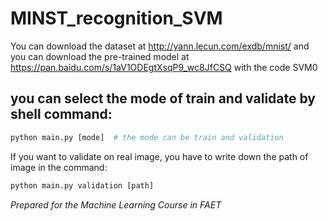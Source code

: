 # MINST_recognition_SVM
You can download the dataset at http://yann.lecun.com/exdb/mnist/ 
and you can download the pre-trained model at https://pan.baidu.com/s/1aV1ODEgtXsqP9_wc8JfCSQ with the code SVM0
## you can select the mode of train and validate by shell command:
```python
python main.py [mode]  # the mode can be train and validation
```
If you want to validate on real image, you have to write down the path of image in the command:
```python
python main.py validation [path]
```

*Prepared for the Machine Learning Course in FAET*
